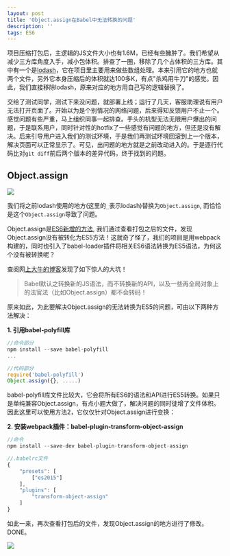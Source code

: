 ```yaml
---
layout: post
title: 'Object.assign在Babel中无法转换的问题'
description: ''
tags: ES6
---
```


项目压缩打包后，主逻辑的JS文件大小也有1.6M，已经有些臃肿了。我们希望从减少三方库角度入手，减小包体积。排查了一圈，移除了几个占体积的三方库。其中有一个是[lodash](https://lodash.com/)，它在项目里主要用来做些数组处理。本来引用它的地方也就两个文件，另外它本身压缩后的体积就达100多K，有点"杀鸡用牛刀"的感觉。因此，我们直接移除lodash，原来对应的地方用自己写的逻辑替换了。

交给了测试同学，测试下来没问题，就部署上线；运行了几天，客服助理说有用户无法打开页面了。开始以为是个别情况的网络问题，后来得知反馈用户不止一个。感觉问题有些严重，马上组织同事一起排查。手头的机型无法无限用户爆出的问题，于是联系用户，同时针对性的hotfix了一些感觉有问题的地方，但还是没有解决。后来引导用户进入我们的测试环境，于是我们再测试环境回滚到上一个版本，解决页面可以正常显示了。可见，出问题的地方就是之前改动进入的。于是逐行代码比对`git diff`前后两个版本的差异代码，终于找到的问题。

## Object.assign

![](http://dsweiblog.oss-cn-shanghai.aliyuncs.com/2018-01/object-assign.jpg)

我们将之前lodash使用的地方(这里的`_`表示lodash)替换为`Object.assign`, 而恰恰是这个`Object.assign`导致了问题。

Object.assign是[ES6新增的方法](https://developer.mozilla.org/zh-CN/docs/Web/JavaScript/Reference/Global_Objects/Object/assign#Specifications),  我们通过查看打包之后的文件，发现Object.assign没有被转化为ES5方法！这就奇了怪了，我们的项目是用webpack构建的，同时也引入了babel-loader插件将相关ES6语法转换为ES5语法，为何这个没有被转换呢？

查阅网[上大牛的博客](http://www.ruanyifeng.com/blog/2016/01/babel.html)发现了如下惊人的大坑！

>  Babel默认之转换新的JS语法，而不转换新的API，以及一些再全局对象上的法官法（比如Object.assign）都不会转码！

原来如此，为此要解决Object.assign的无法转换为ES5的问题，可由以下两种方法解决：

**1. 引用babel-polyfill库**

```javascript
//命令部分
npm install --save babel-polyfill
...

//代码部分
require('babel-polyfill')
Object.assign({}, .....)
```

babel-polyfill库文件比较大，它会将所有ES6的语法和API进行ES5转换。如果只是单纯兼容Object.assign，有点小题大做了，解决问题的同时徒增了文件体积。因此这里可以使用方法2，它仅仅针对Object.assign进行变换：

**2. 安装webpack插件：babel-plugin-transform-object-assign**

```javascript
//命令
npm install --save-dev babel-plugin-transform-object-assign

//.babelrc文件
{
    "presets": [
        ["es2015"]
    ],
    "plugins": [
        "transform-object-assign"
    ]
}
```

如此一来，再次查看打包后的文件，发现Object.assign的地方进行了修改。DONE。

![](http://dsweiblog.oss-cn-shanghai.aliyuncs.com/2018-01/object-assign-transform-es5.jpg)